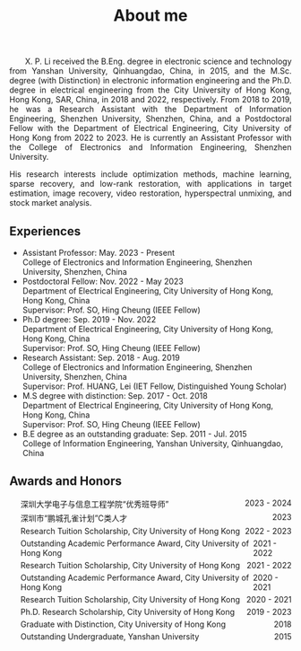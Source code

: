 ﻿---
permalink: /
title: "About me"
excerpt: "About me"
author_profile: true
redirect_from: 
  - /about/
  - /about.html
---


<head>
   <style>
      .indent {
        text-align: justify;
        hyphens: auto;
        text-indent: 2em; 
      }
      .no-indent {
        text-align: justify;
        hyphens: auto;
        text-indent: 0; 
      }
   </style>

<style>
  .award-list {
    list-style: disc inside; /* 设置列表项目标记为黑点 */
    padding-left: 20px; /* 设置左侧缩进 */
  }
  .award-item {
    display: flex;
    justify-content: space-between; /* 确保内容分布在左右两端 */
    margin-bottom: 5px; /* 添加一些间隔 */
  }
  .title {
    font-weight: bold;
    margin-bottom: 10px; /* 标题和列表项之间的间隔 */
  }
</style>

</head>
  
<body>
<p class="indent">
X. P. Li received the B.Eng. degree in electronic science and technology from Yanshan University, Qinhuangdao, China, in 2015, and the M.Sc. degree (with Distinction) in electronic information engineering and the Ph.D. degree in electrical engineering from the City University of Hong Kong, Hong Kong, SAR, China, in 2018 and 2022, respectively.  From 2018 to 2019, he was a Research Assistant with the Department of Information Engineering, Shenzhen University, Shenzhen, China, and a Postdoctoral Fellow with the Department of Electrical Engineering, City University of Hong Kong from 2022 to 2023. He is currently an Assistant Professor with the College of Electronics and Information Engineering, Shenzhen University.
</p>

<p class="no-indent">
His research interests include optimization methods, machine learning, sparse recovery, and low-rank restoration, with applications in target estimation, image recovery, video restoration, hyperspectral unmixing, and stock market analysis.
</p>
</body>

Experiences
----------
* Assistant Professor: May. 2023 - Present  
  College of Electronics and Information Engineering, Shenzhen University, Shenzhen, China 
* Postdoctoral Fellow: Nov. 2022 - May 2023   
  Department of Electrical Engineering, City University of Hong Kong, Hong Kong, China   
  Supervisor:  Prof. SO, Hing Cheung (IEEE Fellow)  
* Ph.D degree: Sep. 2019 - Nov. 2022    
  Department of Electrical Engineering, City University of Hong Kong, Hong Kong, China    
  Supervisor: Prof. SO, Hing Cheung (IEEE Fellow)    
* Research Assistant: Sep. 2018 - Aug. 2019  
  College of Electronics and Information Engineering, Shenzhen University, Shenzhen, China   
  Supervisor: Prof. HUANG, Lei (IET Fellow, Distinguished Young Scholar)  
* M.S degree with distinction: Sep. 2017 - Oct. 2018   
  Department of Electrical Engineering, City University of Hong Kong, Hong Kong, China    
  Supervisor: Prof. SO, Hing Cheung (IEEE Fellow)  
* B.E degree as an outstanding graduate: Sep. 2011 - Jul. 2015     
  College of Information Engineering, Yanshan University, Qinhuangdao, China  

Awards and Honors
----------
<body>
<div>
  <ul class="award-list">
    <li class="award-item"><span>深圳大学电子与信息工程学院“优秀班导师”</span><span>2023 - 2024</span></li>
    <li class="award-item"><span>深圳市“鹏城孔雀计划”C类人才</span><span>2023</span></li>
    <li class="award-item"><span>Research Tuition Scholarship, City University of Hong Kong</span><span>2022 - 2023</span></li>
    <li class="award-item"><span>Outstanding Academic Performance Award, City University of Hong Kong</span><span>2021 - 2022</span></li>
    <li class="award-item"><span>Research Tuition Scholarship, City University of Hong Kong</span><span>2021 - 2022</span></li>
    <li class="award-item"><span>Outstanding Academic Performance Award, City University of Hong Kong</span><span>2020 - 2021</span></li>
    <li class="award-item"><span>Research Tuition Scholarship, City University of Hong Kong</span><span>2020 - 2021</span></li>
    <li class="award-item"><span>Ph.D. Research Scholarship, City University of Hong Kong</span><span>2019 - 2023</span></li>
    <li class="award-item"><span>Graduate with Distinction, City University of Hong Kong</span><span>2018</span></li>
    <li class="award-item"><span>Outstanding Undergraduate, Yanshan University</span><span>2015</span></li>
  </ul>
</div>
</body>

<script>
var clustrmapsOptions = {
    width: '300px',
    height: '300px'
};
</script>
<script type="text/javascript" id="clustrmaps" src="//clustrmaps.com/map_v2.js?d=G-l6dDdxrbBGbBmXMk7yQvaku5-ewZ6XA6M6H25O3LQ&cl=ffffff&w=a"></script>









